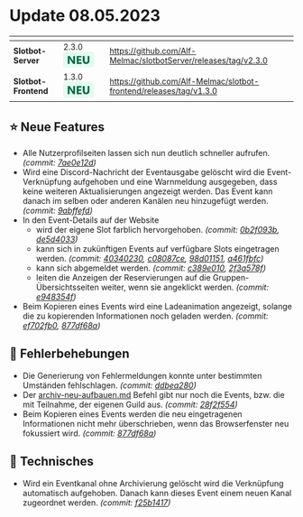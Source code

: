 # Update 08.05.2023

<table data-card-size="large" data-view="cards"><thead><tr><th></th><th></th><th data-hidden></th><th data-hidden data-card-target data-type="content-ref"></th></tr></thead><tbody><tr><td><strong>Slotbot-Server</strong></td><td>2.3.0 <img src="../../.gitbook/assets/Badge-New.png" alt="Neu" data-size="line"></td><td></td><td><a href="https://github.com/Alf-Melmac/slotbotServer/releases/tag/v2.3.0">https://github.com/Alf-Melmac/slotbotServer/releases/tag/v2.3.0</a></td></tr><tr><td><strong>Slotbot-Frontend</strong></td><td>1.3.0 <img src="../../.gitbook/assets/Badge-New.png" alt="Neu" data-size="line"></td><td></td><td><a href="https://github.com/Alf-Melmac/slotbot-frontend/releases/tag/v1.3.0">https://github.com/Alf-Melmac/slotbot-frontend/releases/tag/v1.3.0</a></td></tr></tbody></table>

## ⭐ Neue Features

* Alle Nutzerprofilseiten lassen sich nun deutlich schneller aufrufen. _(commit:_ [_7ae0e12d_](https://github.com/Alf-Melmac/slotbotServer/commit/7ae0e12dab4eb755493b68839d255b113f1fd5d4)_)_
* Wird eine Discord-Nachricht der Eventausgabe gelöscht wird die Event-Verknüpfung aufgehoben und eine Warnmeldung ausgegeben, dass keine weiteren Aktualisierungen angezeigt werden. Das Event kann danach im selben oder anderen Kanälen neu hinzugefügt werden. _(commit:_ [_9abffefd_](https://github.com/Alf-Melmac/slotbotServer/commit/9abffefde4628c9e739466b15f6b46f44b41011b)_)_
* In den Event-Details auf der Website
  * wird der eigene Slot farblich hervorgehoben. _(commit:_ [_0b2f093b_](https://github.com/Alf-Melmac/slotbot-frontend/commit/0b2f093bd030f4c4184eede7b698b980fa1a80b2)_,_ [_de5d4033_](https://github.com/Alf-Melmac/slotbotServer/commit/de5d4033c99b39884155a2f38913c783094e1562)_)_
  * kann sich in zukünftigen Events auf verfügbare Slots eingetragen werden. _(commit:_ [_40340230_](https://github.com/Alf-Melmac/slotbot-frontend/commit/4034023028616658bcee71b5039afa985ad36579)_,_ [_c08087ce_](https://github.com/Alf-Melmac/slotbot-frontend/commit/c08087ce158d75157b4a5cc8a172703eaf73c420)_,_ [_98d01151_](https://github.com/Alf-Melmac/slotbotServer/commit/98d01151327df22d4ad6488fde91ea9523270876)_,_ [_a461fbfc_](https://github.com/Alf-Melmac/slotbotServer/commit/a461fbfcebcb6ad06dedd8c3530120ca5fd94204)_)_
  * kann sich abgemeldet werden. _(commit:_ [_c389e010_](https://github.com/Alf-Melmac/slotbot-frontend/commit/c389e0102cb58da1eb2fde020ba66b3555482c7e)_,_ [_2f3a578f_](https://github.com/Alf-Melmac/slotbotServer/commit/2f3a578f9350ee43b8c299d0108986494e5c019d)_)_
  * leiten die Anzeigen der Reservierungen auf die Gruppen-Übersichtsseiten weiter, wenn sie angeklickt werden. _(commit:_ [_e948354f_](https://github.com/Alf-Melmac/slotbot-frontend/commit/e948354ffe440feb49d1054e099a6dd12c88310f)_)_
* Beim Kopieren eines Events wird eine Ladeanimation angezeigt, solange die zu kopierenden Informationen noch geladen werden. _(commit:_ [_ef702fb0_](https://github.com/Alf-Melmac/slotbot-frontend/commit/ef702fb03004417bd27b898804512ded900adfb3)_,_ [_877df68a_](https://github.com/Alf-Melmac/slotbot-frontend/commit/877df68a6661825c0712e516cf0495123c91a6d5)_)_

## 🐞 Fehlerbehebungen

* Die Generierung von Fehlermeldungen konnte unter bestimmten Umständen fehlschlagen. _(commit:_ [_ddbea280_](https://github.com/Alf-Melmac/slotbotServer/commit/ddbea280550863883ed3cc82f6e8656c1409e8be)_)_
* Der [archiv-neu-aufbauen.md](../../integrationen/discord/bot-befehle/archiv-neu-aufbauen.md "mention") Befehl gibt nur noch die Events, bzw. die mit Teilnahme, der eigenen Guild aus. _(commit:_ [_28f2f554_](https://github.com/Alf-Melmac/slotbotServer/commit/28f2f5548ecf5bb09f5852fae3da081343d459c8)_)_
* Beim Kopieren eines Events werden die neu eingetragenen Informationen nicht mehr überschrieben, wenn das Browserfenster neu fokussiert wird. _(commit:_ [_877df68a_](https://github.com/Alf-Melmac/slotbot-frontend/commit/877df68a6661825c0712e516cf0495123c91a6d5)_)_

## 🔨 Technisches

* Wird ein Eventkanal ohne Archivierung gelöscht wird die Verknüpfung automatisch aufgehoben. Danach kann dieses Event einem neuen Kanal zugeordnet werden. _(commit:_ [_f25b1417_](https://github.com/Alf-Melmac/slotbotServer/commit/f25b14174e68f578104132520646bd55a06d9e5d)_)_

